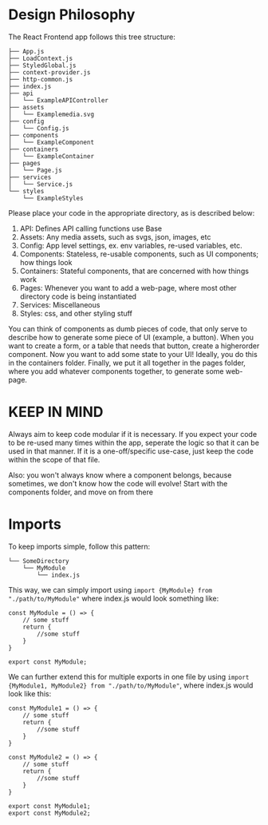# Design Philosophy

The React Frontend app follows this tree structure:

```
├── App.js
├── LoadContext.js
├── StyledGlobal.js
├── context-provider.js
├── http-common.js
├── index.js
├── api 
│   └── ExampleAPIController
├── assets 
│   └── Examplemedia.svg
├── config
│   └── Config.js
├── components 
│   └── ExampleComponent 
├── containers
│   └── ExampleContainer
├── pages 
│   └── Page.js
├── services
│   └── Service.js
└── styles
    └── ExampleStyles
```

Please place your code in the appropriate directory, as is described below:

1. API: Defines API calling functions use Base
2. Assets: Any media assets, such as svgs, json, images, etc
3. Config: App level settings, ex. env variables, re-used variables, etc.
4. Components: Stateless, re-usable components, such as UI components; how things look
5. Containers: Stateful components, that are concerned with how things work
6. Pages: Whenever you want to add a web-page, where most other directory code is being instantiated
7. Services: Miscellaneous
8. Styles: css, and other styling stuff

You can think of components as dumb pieces of code, that only serve to describe how to generate some piece of UI (example, a button). When you want to create a form, or a table that needs that button, create a higherorder component. Now you want to add some state to your UI! Ideally, you do this in the containers folder. Finally, we put it all together in the pages folder, where you add whatever components together, to generate some web-page. 

# KEEP IN MIND
Always aim to keep code modular if it is necessary. If you expect your code to be re-used many times within the app, seperate the logic so that it can be used in that manner. If it is a one-off/specific use-case, just keep the code within the scope of that file. 

Also: you won't always know where a component belongs, because sometimes, we don't know how the code will evolve! Start with the components folder, and move on from there

# Imports

To keep imports simple, follow this pattern:

``` 
└── SomeDirectory
    └── MyModule
        └── index.js
```

This way, we can simply import using ```import {MyModule} from "./path/to/MyModule"``` where index.js would look something like:

```
const MyModule = () => {
    // some stuff
    return {
        //some stuff
    }
}

export const MyModule;
```

We can further extend this for multiple exports in one file by using ```import {MyModule1, MyModule2} from "./path/to/MyModule"```, where index.js would look like this:


```
const MyModule1 = () => {
    // some stuff
    return {
        //some stuff
    }
}

const MyModule2 = () => {
    // some stuff
    return {
        //some stuff
    }
}

export const MyModule1;
export const MyModule2;
```